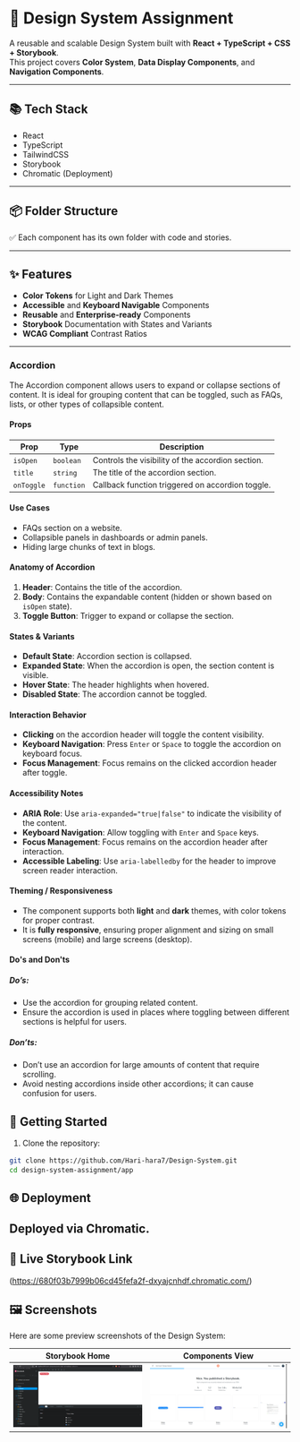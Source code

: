 # 🎨 Design System Assignment

A reusable and scalable Design System built with **React + TypeScript + CSS + Storybook**.  
This project covers **Color System**, **Data Display Components**, and **Navigation Components**.

---

## 📚 Tech Stack

- React
- TypeScript
- TailwindCSS
- Storybook
- Chromatic (Deployment)

---

## 📦 Folder Structure


✅ Each component has its own folder with code and stories.

---

## ✨ Features

- **Color Tokens** for Light and Dark Themes
- **Accessible** and **Keyboard Navigable** Components
- **Reusable** and **Enterprise-ready** Components
- **Storybook** Documentation with States and Variants
- **WCAG Compliant** Contrast Ratios

---

### Accordion

The Accordion component allows users to expand or collapse sections of content. It is ideal for grouping content that can be toggled, such as FAQs, lists, or other types of collapsible content.

#### Props

| Prop         | Type         | Description                                      |
|--------------|--------------|--------------------------------------------------|
| `isOpen`     | `boolean`    | Controls the visibility of the accordion section. |
| `title`      | `string`     | The title of the accordion section.             |
| `onToggle`   | `function`   | Callback function triggered on accordion toggle. |

#### Use Cases

- FAQs section on a website.
- Collapsible panels in dashboards or admin panels.
- Hiding large chunks of text in blogs.

#### Anatomy of Accordion

1. **Header**: Contains the title of the accordion.
2. **Body**: Contains the expandable content (hidden or shown based on `isOpen` state).
3. **Toggle Button**: Trigger to expand or collapse the section.

#### States & Variants

- **Default State**: Accordion section is collapsed.
- **Expanded State**: When the accordion is open, the section content is visible.
- **Hover State**: The header highlights when hovered.
- **Disabled State**: The accordion cannot be toggled.

#### Interaction Behavior

- **Clicking** on the accordion header will toggle the content visibility.
- **Keyboard Navigation**: Press `Enter` or `Space` to toggle the accordion on keyboard focus.
- **Focus Management**: Focus remains on the clicked accordion header after toggle.

#### Accessibility Notes

- **ARIA Role**: Use `aria-expanded="true|false"` to indicate the visibility of the content.
- **Keyboard Navigation**: Allow toggling with `Enter` and `Space` keys.
- **Focus Management**: Focus remains on the accordion header after interaction.
- **Accessible Labeling**: Use `aria-labelledby` for the header to improve screen reader interaction.

#### Theming / Responsiveness

- The component supports both **light** and **dark** themes, with color tokens for proper contrast.
- It is **fully responsive**, ensuring proper alignment and sizing on small screens (mobile) and large screens (desktop).

#### Do's and Don'ts

##### Do’s:
- Use the accordion for grouping related content.
- Ensure the accordion is used in places where toggling between different sections is helpful for users.

##### Don’ts:
- Don’t use an accordion for large amounts of content that require scrolling.
- Avoid nesting accordions inside other accordions; it can cause confusion for users.


## 🚀 Getting Started

1. Clone the repository:

```bash
git clone https://github.com/Hari-hara7/Design-System.git
cd design-system-assignment/app
```


##  🌐 Deployment
##  Deployed via Chromatic.

##  🔗 Live Storybook Link

(https://680f03b7999b06cd45fefa2f-dxyajcnhdf.chromatic.com/)

## 🖼 Screenshots

Here are some preview screenshots of the Design System:

| Storybook Home | Components View |
|:--------------:|:---------------:|
| ![Home](image.png) | ![Components](image2.png) |



